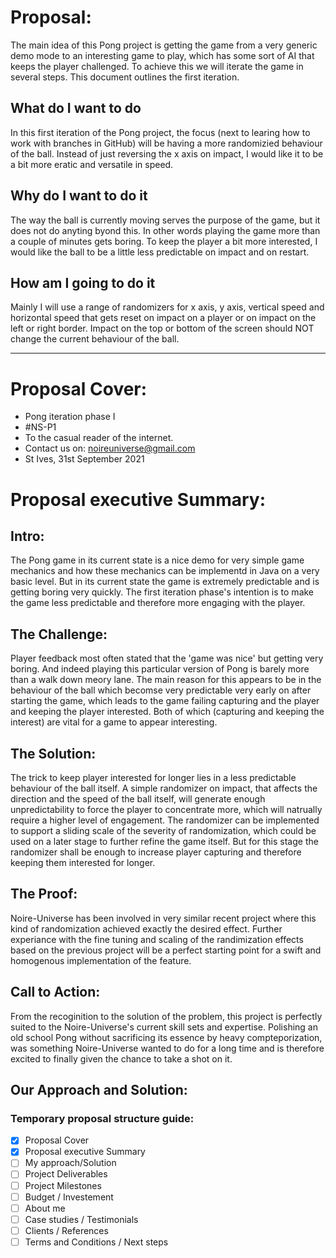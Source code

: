 # Proposal:
The main idea of this Pong project is getting the game from a very generic demo mode to an interesting game to play,
which has some sort of AI that keeps the player challenged. To achieve this we will iterate the game in several steps.
This document outlines the first iteration.

## What do I want to do
In this first iteration of the Pong project, the focus (next to learing how to work with branches in GitHub) will be having
a more randomizied behaviour of the ball. Instead of just reversing the x axis on impact, I would like it to be a bit more
eratic and versatile in speed.

## Why do I want to do it
The way the ball is currently moving serves the purpose of the game, but it does not do anyting byond this. In other words
playing the game more than a couple of minutes gets boring. To keep the player a bit more interested, I would like the ball
to be a little less predictable on impact and on restart.

## How am I going to do it
Mainly I will use a range of randomizers for x axis, y axis, vertical speed and horizontal speed that gets reset on impact
on a player or on impact on the left or right border. Impact on the top or bottom of the screen should NOT change the 
current behaviour of the ball.


-------------------------------------------------------
# Proposal Cover:
- Pong iteration phase I
- #NS-P1
- To the casual reader of the internet.
- Contact us on: noireuniverse@gmail.com
- St Ives, 31st September 2021

# Proposal executive Summary:
## Intro:
The Pong game in its current state is a nice demo for very simple game mechanics and how these mechanics can be implementd in Java on a very basic level. But in its current state the game is extremely predictable and is getting boring very quickly. The first iteration phase's intention is to make the game less predictable and therefore more engaging with the player.

## The Challenge:
Player feedback most often stated that the 'game was nice' but getting very boring. And indeed playing this particular version of Pong is barely more than a walk down meory lane. The main reason for this appears to be in the behaviour of the ball which becomse very predictable very early on after starting the game, which leads to the game failing capturing and the player and keeping the player interested. Both of which (capturing and keeping the interest) are vital for a game to appear interesting.

## The Solution:
The trick to keep player interested for longer lies in a less predictable behaviour of the ball itself. A simple randomizer on impact, that affects the direction and the speed of the ball itself, will generate enough unpredictability to force the player to concentrate more, which will natrually require a higher level of engagement. The randomizer can be implemented to support a sliding scale of the severity of randomization, which could be used on a later stage to further refine the game itself. But for this stage the randomizer shall be enough to increase player capturing and therefore keeping them interested for longer.

## The Proof:
Noire-Universe has been involved in very similar recent project where this kind of randomization achieved exactly the desired effect. Further experiance with the fine tuning and scaling of the randimization effects based on the previous project will be a perfect starting point for a swift and homogenous implementation of the feature.

## Call to Action:
From the recoginition to the solution of the problem, this project is perfectly suited to the Noire-Universe's current skill sets and expertise. Polishing an old school Pong without sacrificing its essence by heavy compteporization, was something Noire-Universe wanted to do for a long time and is therefore excited to finally given the chance to take a shot on it.

## Our Approach and Solution:


### Temporary proposal structure guide:
- [x]  Proposal Cover
- [x] Proposal executive Summary
- [ ] My approach/Solution
- [ ] Project Deliverables
- [ ] Project Milestones
- [ ]  Budget / Investement
- [ ] About me
- [ ] Case studies / Testimonials
- [ ] Clients / References
- [ ] Terms and Conditions / Next steps
